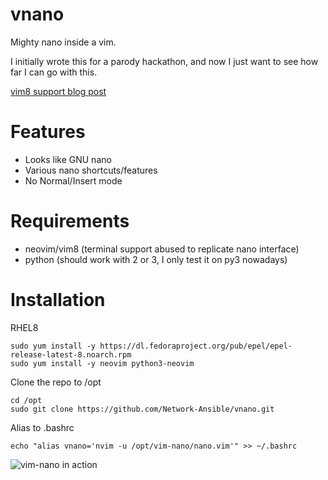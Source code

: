 # vnano

Mighty nano inside a vim.

I initially wrote this for a parody hackathon, and now
I just want to see how far I can go with this.

[vim8 support blog post](https://nims11.github.io/blog/vim-nano)

# Features

- Looks like GNU nano
- Various nano shortcuts/features
- No Normal/Insert mode

# Requirements

- neovim/vim8 (terminal support abused to replicate nano interface)
- python (should work with 2 or 3, I only test it on py3 nowadays)

# Installation

RHEL8
```
sudo yum install -y https://dl.fedoraproject.org/pub/epel/epel-release-latest-8.noarch.rpm
sudo yum install -y neovim python3-neovim
```

Clone the repo to /opt
```
cd /opt
sudo git clone https://github.com/Network-Ansible/vnano.git
```

Alias to .bashrc
```
echo "alias vnano='nvim -u /opt/vim-nano/nano.vim'" >> ~/.bashrc
```

![vim-nano in action](https://raw.githubusercontent.com/nims11/vim-nano/master/screenshot.png)
